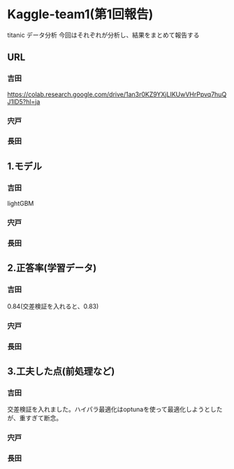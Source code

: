 # Kaggle-team1(第1回報告)
titanic データ分析
今回はそれぞれが分析し、結果をまとめて報告する
## URL
### 吉田
https://colab.research.google.com/drive/1an3r0KZ9YXjLIKUwVHrPpvq7huQJ1lD5?hl=ja
### 宍戸
### 長田
###
## 1.モデル

### 吉田
lightGBM
### 宍戸
### 長田

## 2.正答率(学習データ)

### 吉田
0.84(交差検証を入れると、0.83)
### 宍戸
### 長田

## 3.工夫した点(前処理など)

### 吉田
交差検証を入れました。ハイパラ最適化はoptunaを使って最適化しようとしたが、重すぎて断念。
### 宍戸
### 長田

